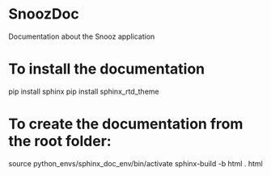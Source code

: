 # SnoozDoc
Documentation about the Snooz application

# To install the documentation

pip install sphinx
pip install sphinx_rtd_theme

# To create the documentation from the root folder:

source python_envs/sphinx_doc_env/bin/activate
sphinx-build -b html . html